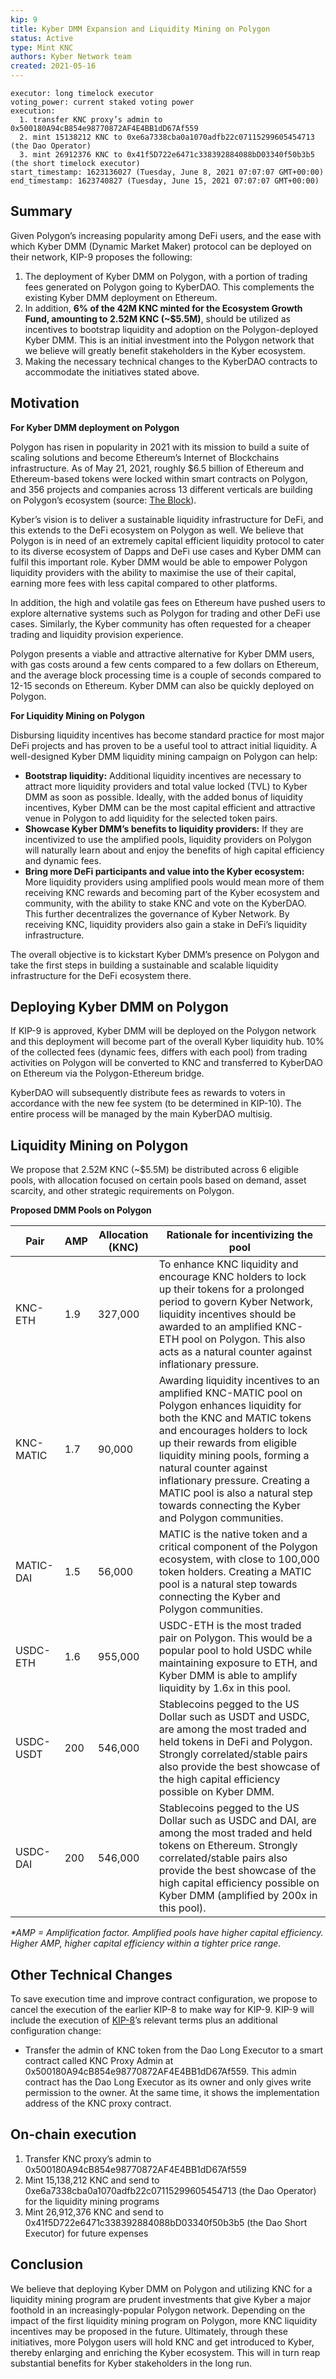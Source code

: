 ```yaml
---
kip: 9
title: Kyber DMM Expansion and Liquidity Mining on Polygon
status: Active
type: Mint KNC
authors: Kyber Network team
created: 2021-05-16
---
```


```
executor: long timelock executor
voting_power: current staked voting power
execution:
  1. transfer KNC proxy’s admin to 0x500180A94cB854e98770872AF4E4BB1dD67Af559
  2. mint 15138212 KNC to 0xe6a7338cba0a1070adfb22c07115299605454713 (the Dao Operator)
  3. mint 26912376 KNC to 0x41f5D722e6471c338392884088bD03340f50b3b5 (the short timelock executor)
start_timestamp: 1623136027 (Tuesday, June 8, 2021 07:07:07 GMT+00:00)
end_timestamp: 1623740827 (Tuesday, June 15, 2021 07:07:07 GMT+00:00)
```

## Summary

Given Polygon’s increasing popularity among DeFi users, and the ease with which Kyber DMM (Dynamic Market Maker) protocol can be deployed on their network, KIP-9 proposes the following:
1. The deployment of Kyber DMM on Polygon, with a portion of trading fees generated on Polygon going to KyberDAO. This complements the existing Kyber DMM deployment on Ethereum.
2. In addition, **6% of the 42M KNC minted for the Ecosystem Growth Fund, amounting to 2.52M KNC (~$5.5M)**, should be utilized as incentives to bootstrap liquidity and adoption on the Polygon-deployed Kyber DMM. This is an initial investment into the Polygon network that we believe will greatly benefit stakeholders in the Kyber ecosystem.
3. Making the necessary technical changes to the KyberDAO contracts to accommodate the initiatives stated above.


## Motivation

**For Kyber DMM deployment on Polygon**

Polygon has risen in popularity in 2021 with its mission to build a suite of scaling solutions and become Ethereum’s Internet of Blockchains infrastructure. As of May 21, 2021, roughly $6.5 billion of Ethereum and Ethereum-based tokens were locked within smart contracts on Polygon, and 356 projects and companies across 13 different verticals are building on Polygon’s ecosystem (source: [The Block](https://www.theblockcrypto.com/research/105540/mapping-out-polygons-ecosystem)).

Kyber’s vision is to deliver a sustainable liquidity infrastructure for DeFi, and this extends to the DeFi ecosystem on Polygon as well. We believe that Polygon is in need of an extremely capital efficient liquidity protocol to cater to its diverse ecosystem of Dapps and DeFi use cases and Kyber DMM can fulfil this important role. Kyber DMM would be able to empower Polygon liquidity providers with the ability to maximise the use of their capital, earning more fees with less capital compared to other platforms.

In addition, the high and volatile gas fees on Ethereum have pushed users to explore alternative systems such as Polygon for trading and other DeFi use cases. Similarly, the Kyber community has often requested for a cheaper trading and liquidity provision experience. 

Polygon presents a viable and attractive alternative for Kyber DMM users, with gas costs around a few cents compared to a few dollars on Ethereum, and the average block processing time is a couple of seconds compared to 12-15 seconds on Ethereum. Kyber DMM can also be quickly deployed on Polygon.

**For Liquidity Mining on Polygon**

Disbursing liquidity incentives has become standard practice for most major DeFi projects and has proven to be a useful tool to attract initial liquidity. A well-designed Kyber DMM liquidity mining campaign on Polygon can help:
*   **Bootstrap liquidity:** Additional liquidity incentives are necessary to attract more liquidity providers and total value locked (TVL) to Kyber DMM as soon as possible. Ideally, with the added bonus of liquidity incentives, Kyber DMM can be the most capital efficient and attractive venue in Polygon to add liquidity for the selected token pairs.
*   **Showcase Kyber DMM’s benefits to liquidity providers:** If they are incentivized to use the amplified pools, liquidity providers on Polygon will naturally learn about and enjoy the benefits of high capital efficiency and dynamic fees.
*   **Bring more DeFi participants and value into the Kyber ecosystem:** More liquidity providers using amplified pools would mean more of them receiving KNC rewards and becoming part of the Kyber ecosystem and community, with the ability to stake KNC and vote on the KyberDAO. This further decentralizes the governance of Kyber Network. By receiving KNC, liquidity providers also gain a stake in DeFi’s liquidity infrastructure.

The overall objective is to kickstart Kyber DMM’s presence on Polygon and take the first steps in building a sustainable and scalable liquidity infrastructure for the DeFi ecosystem there.

## Deploying Kyber DMM on Polygon 

If KIP-9 is approved, Kyber DMM will be deployed on the Polygon network and this deployment will become part of the overall Kyber liquidity hub. 10% of the collected fees (dynamic fees, differs with each pool) from trading activities on Polygon will be converted to KNC and transferred to KyberDAO on Ethereum via the Polygon-Ethereum bridge. 

KyberDAO will subsequently distribute fees as rewards to voters in accordance with the new fee system (to be determined in KIP-10). The entire process will be managed by the main KyberDAO multisig.

## Liquidity Mining on Polygon

We propose that 2.52M KNC (~$5.5M) be distributed across 6 eligible pools, with allocation focused on certain pools based on demand, asset scarcity, and other strategic requirements on Polygon.

**Proposed DMM Pools on Polygon**

| Pair      | AMP | Allocation (KNC) | Rationale for incentivizing the pool                                                                                                                                                                                                                                                                                                                                           |
|-----------|-----|------------------|--------------------------------------------------------------------------------------------------------------------------------------------------------------------------------------------------------------------------------------------------------------------------------------------------------------------------------------------------------------------------------|
| KNC-ETH   | 1.9 | 327,000          | To enhance KNC liquidity and encourage KNC holders to lock up their tokens for a prolonged period to govern Kyber Network, liquidity incentives should be awarded to an amplified KNC-ETH pool on Polygon. This also acts as a natural counter against inflationary pressure.                                                                                                  |
| KNC-MATIC | 1.7 |  90,000          | Awarding liquidity incentives to an amplified KNC-MATIC pool on Polygon enhances liquidity for both the KNC and MATIC tokens and encourages holders to lock up their rewards from eligible liquidity mining pools, forming a natural counter against inflationary pressure. Creating a MATIC pool is also a natural step towards connecting the Kyber and Polygon communities. |
| MATIC-DAI | 1.5 |  56,000          | MATIC is the native token and a critical component of the Polygon ecosystem, with close to 100,000 token holders. Creating a MATIC pool is a natural step towards connecting the Kyber and Polygon communities.                                                                                                                                                                |
| USDC-ETH  | 1.6 | 955,000          | USDC-ETH is the most traded pair on Polygon. This would be a popular pool to hold USDC while maintaining exposure to ETH, and Kyber DMM is able to amplify liquidity by 1.6x in this pool.                                                                                                                                                                                     |
| USDC-USDT | 200 | 546,000          | Stablecoins pegged to the US Dollar such as USDT and USDC, are among the most traded and held tokens in DeFi and Polygon. Strongly correlated/stable pairs also provide the best showcase of the high capital efficiency possible on Kyber DMM.                                                                                                                                |
| USDC-DAI  | 200 | 546,000          | Stablecoins pegged to the US Dollar such as USDC and DAI, are among the most traded and held tokens on Ethereum. Strongly correlated/stable pairs also provide the best showcase of the high capital efficiency possible on Kyber DMM (amplified by 200x in this pool).                                                                                                        |

_*AMP = Amplification factor. Amplified pools have higher capital efficiency. Higher AMP, higher capital efficiency within a tighter price range._

## Other Technical Changes

To save execution time and improve contract configuration, we propose to cancel the execution of the earlier KIP-8 to make way for KIP-9. KIP-9 will include the execution of [KIP-8](https://github.com/KyberNetwork/KIPs/blob/master/KIPs/kip-8.md)’s relevant terms plus an additional configuration change:

*   Transfer the admin of KNC token from the Dao Long Executor to a smart contract called KNC Proxy Admin at 0x500180A94cB854e98770872AF4E4BB1dD67Af559. This admin contract has the Dao Long Executor as its owner and only gives write permission to the owner. At the same time, it shows the implementation address of the KNC proxy contract.

## On-chain execution

1. Transfer KNC proxy’s admin to 0x500180A94cB854e98770872AF4E4BB1dD67Af559
2. Mint 15,138,212 KNC and send to 0xe6a7338cba0a1070adfb22c07115299605454713 (the Dao Operator) for the liquidity mining programs
3. Mint 26,912,376 KNC and send to 0x41f5D722e6471c338392884088bD03340f50b3b5 (the Dao Short Executor) for future expenses

## Conclusion

We believe that deploying Kyber DMM on Polygon and utilizing KNC for a liquidity mining program are prudent investments that give Kyber a major foothold in an increasingly-popular Polygon network. Depending on the impact of the first liquidity mining program on Polygon, more KNC liquidity incentives may be proposed in the future.
Ultimately, through these initiatives, more Polygon users will hold KNC and get introduced to Kyber, thereby enlarging and enriching the Kyber ecosystem. This will in turn reap substantial benefits for Kyber stakeholders in the long run.
